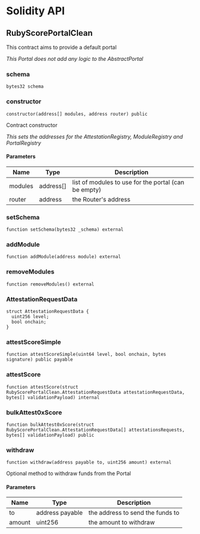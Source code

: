 # Solidity API

## RubyScorePortalClean

This contract aims to provide a default portal

_This Portal does not add any logic to the AbstractPortal_

### schema

```solidity
bytes32 schema
```

### constructor

```solidity
constructor(address[] modules, address router) public
```

Contract constructor

_This sets the addresses for the AttestationRegistry, ModuleRegistry and PortalRegistry_

#### Parameters

| Name | Type | Description |
| ---- | ---- | ----------- |
| modules | address[] | list of modules to use for the portal (can be empty) |
| router | address | the Router's address |

### setSchema

```solidity
function setSchema(bytes32 _schema) external
```

### addModule

```solidity
function addModule(address module) external
```

### removeModules

```solidity
function removeModules() external
```

### AttestationRequestData

```solidity
struct AttestationRequestData {
  uint256 level;
  bool onchain;
}
```

### attestScoreSimple

```solidity
function attestScoreSimple(uint64 level, bool onchain, bytes signature) public payable
```

### attestScore

```solidity
function attestScore(struct RubyScorePortalClean.AttestationRequestData attestationRequestData, bytes[] validationPayload) internal
```

### bulkAttest0xScore

```solidity
function bulkAttest0xScore(struct RubyScorePortalClean.AttestationRequestData[] attestationsRequests, bytes[] validationPayload) public
```

### withdraw

```solidity
function withdraw(address payable to, uint256 amount) external
```

Optional method to withdraw funds from the Portal

#### Parameters

| Name | Type | Description |
| ---- | ---- | ----------- |
| to | address payable | the address to send the funds to |
| amount | uint256 | the amount to withdraw |

